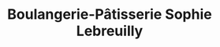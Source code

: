 ---
title: "Boulangerie-Pâtisserie Sophie Lebreuilly"
url: /etaples/boulangerie-patisserie-sophie-lebreuilly/
shop: boulangerie
---